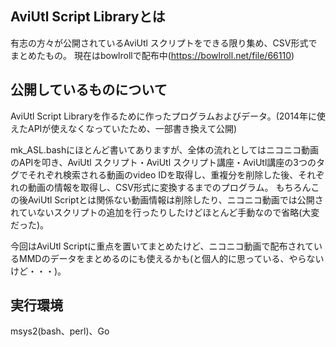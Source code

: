
## AviUtl Script Libraryとは
有志の方々が公開されているAviUtl スクリプトをできる限り集め、CSV形式でまとめたもの。
現在はbowlrollで配布中(https://bowlroll.net/file/66110)

## 公開しているものについて
AviUtl Script Libraryを作るために作ったプログラムおよびデータ。(2014年に使えたAPIが使えなくなっていたため、一部書き換えて公開)

mk_ASL.bashにほとんど書いてありますが、全体の流れとしてはニコニコ動画のAPIを叩き、AviUtl スクリプト・AviUtl スクリプト講座・AviUtl講座の3つのタグでそれぞれ検索される動画のvideo IDを取得し、重複分を削除した後、それぞれの動画の情報を取得し、CSV形式に変換するまでのプログラム。
もちろんこの後AviUtl Scriptとは関係ない動画情報は削除したり、ニコニコ動画では公開されていないスクリプトの追加を行ったりしたけどほとんど手動なので省略(大変だった)。

今回はAviUtl Scriptに重点を置いてまとめたけど、ニコニコ動画で配布されているMMDのデータをまとめるのにも使えるかも(と個人的に思っている、やらないけど・・・)。

## 実行環境
msys2(bash、perl)、Go 


